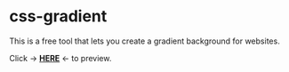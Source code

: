 # css-gradient
This is a free tool that lets you create a gradient background for websites.

Click → <a href="https://css-gradients.netlify.app/" target="_blank"><strong>HERE</strong></a> ← to preview.
